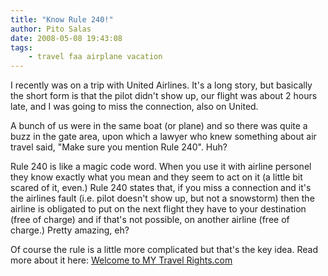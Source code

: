 ```yaml
---
title: "Know Rule 240!"
author: Pito Salas
date: 2008-05-08 19:43:08
tags:
    - travel faa airplane vacation
---
```



I recently was on a trip with United Airlines. It's a long story, but
basically the short form is that the pilot didn't show up, our flight was
about 2 hours late, and I was going to miss the connection, also on United.

A bunch of us were in the same boat (or plane) and so there was quite a buzz
in the gate area, upon which a lawyer who knew something about air travel
said, "Make sure you mention Rule 240". Huh?

Rule 240 is like a magic code word. When you use it with airline personel they
know exactly what you mean and they seem to act on it (a little bit scared of
it, even.) Rule 240 states that, if you miss a connection and it's the
airlines fault (i.e. pilot doesn't show up, but not a snowstorm) then the
airline is obligated to put on the next flight they have to your destination
(free of charge) and if that's not possible, on another airline (free of
charge.) Pretty amazing, eh?

Of course the rule is a little more complicated but that's the key idea. Read
more about it here: [Welcome to MY Travel
Rights.com](<http://www.mytravelrights.com/travellaw.cfm?ai=3> "Welcome to MY
Travel Rights.com")


